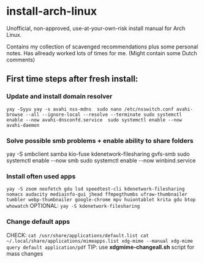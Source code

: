 # install-arch-linux
Unofficial, non-approved, use-at-your-own-risk install manual for Arch Linux.

Contains my collection of scavenged recommendations plus some personal notes. Has allready worked lots of times for me.
(Might contain some Dutch comments)

## First time steps after fresh install:

### Update and install domain resolver
``
yay -Syyu
yay -s avahi nss-mdns 
sudo nano /etc/nsswitch.conf
avahi-browse --all --ignore-local --resolve --terminate
sudo systemctl enable --now avahi-dnsconfd.service 
sudo systemctl enable --now avahi-daemon
``

### Solve possible smb problems + enable ability to share folders
yay -S smbclient samba kio-fuse kdenetwork-filesharing gvfs-smb
sudo systemctl enable --now smb
sudo systemctl enable --now winbind.service

### Install often used apps
``
yay -S zoom neofetch gdu lsd speedtest-cli kdenetwork-filesharing nomacs audacity mediainfo-gui jhead ffmpegthumbs ufraw-thumbnailer tumbler webp-thumbnailer google-chrome mpv huiontablet krita gdu btop whowatch
``
OPTIONAL:
``
yay -S kdenetwork-filesharing
``

### Change default apps
CHECK:
``
cat /usr/share/applications/default.list
cat ~/.local/share/applications/mimeapps.list
xdg-mime --manual
xdg-mime query default application/pdf
``
TIP: use **xdgmime-changeall.sh** script for mass changes

